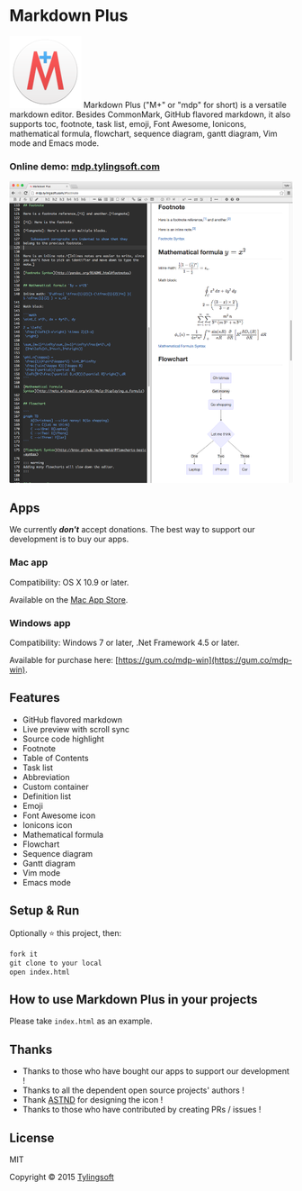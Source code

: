 # Markdown Plus

![Markdown Plus](icon.png)
Markdown Plus ("M+" or "mdp" for short) is a versatile markdown editor.
Besides CommonMark, GitHub flavored markdown, it also supports toc, footnote,
task list, emoji, Font Awesome, Ionicons, mathematical formula, flowchart,
sequence diagram, gantt diagram, Vim mode and Emacs mode.


### Online demo: [mdp.tylingsoft.com](http://mdp.tylingsoft.com)


![Markdown Plus](screenshot.png)


## Apps

We currently ***don't*** accept donations.
The best way to support our development is to buy our apps.

### Mac app

Compatibility: OS X 10.9 or later.

Available on the [Mac App Store](https://itunes.apple.com/us/app/markdown-plus/id972585766?mt=8).

### Windows app

Compatibility: Windows 7 or later, .Net Framework 4.5 or later.

Available for purchase here: [https://gum.co/mdp-win](https://gum.co/mdp-win).


## Features

- GitHub flavored markdown
- Live preview with scroll sync
- Source code highlight
- Footnote
- Table of Contents
- Task list
- Abbreviation
- Custom container
- Definition list
- Emoji
- Font Awesome icon
- Ionicons icon
- Mathematical formula
- Flowchart
- Sequence diagram
- Gantt diagram
- Vim mode
- Emacs mode


## Setup & Run

Optionally :star: this project, then:

```shell
fork it
git clone to your local
open index.html
```


## How to use Markdown Plus in your projects

Please take `index.html` as an example.


## Thanks

- Thanks to those who have bought our apps to support our development !
- Thanks to all the dependent open source projects' authors !
- Thank [ASTND](http://www.weibo.com/236986311) for designing the icon !
- Thanks to those who have contributed by creating PRs / issues !


## License

MIT

Copyright © 2015 [Tylingsoft](https://tylingsoft.com/)
